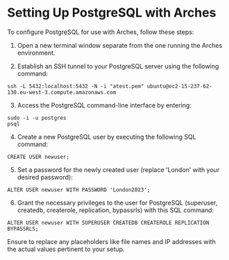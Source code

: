 # Setting Up PostgreSQL with Arches

To configure PostgreSQL for use with Arches, follow these steps:

1. Open a new terminal window separate from the one running the Arches environment.

2. Establish an SSH tunnel to your PostgreSQL server using the following command:

```
ssh -L 5432:localhost:5432 -N -i "atest.pem" ubuntu@ec2-15-237-62-130.eu-west-3.compute.amazonaws.com

```
3. Access the PostgreSQL command-line interface by entering:
```
sudo -i -u postgres
psql
```
4. Create a new PostgreSQL user by executing the following SQL command:
```
CREATE USER newuser;
```
5. Set a password for the newly created user (replace 'London' with your desired password):
```
ALTER USER newuser WITH PASSWORD 'London2023';
```
6. Grant the necessary privileges to the user for PostgreSQL (superuser, createdb, createrole, replication, bypassrls) with this SQL command:

```
ALTER USER newuser WITH SUPERUSER CREATEDB CREATEROLE REPLICATION BYPASSRLS;
```
Ensure to replace any placeholders like file names and IP addresses with the actual values pertinent to your setup.
